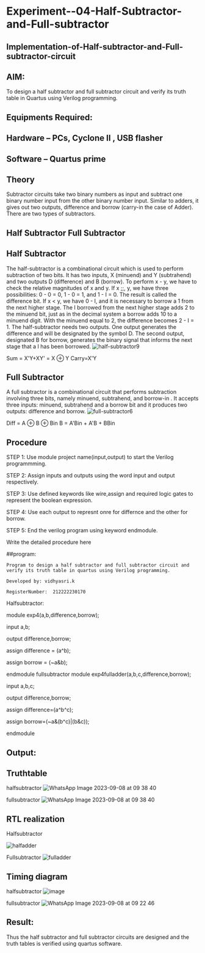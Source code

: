 # Experiment--04-Half-Subtractor-and-Full-subtractor
## Implementation-of-Half-subtractor-and-Full-subtractor-circuit
## AIM:
To design a half subtractor and full subtractor circuit and verify its truth table in Quartus using Verilog programming.

## Equipments Required:
## Hardware – PCs, Cyclone II , USB flasher
## Software – Quartus prime
## Theory
Subtractor circuits take two binary numbers as input and subtract one binary number input from the other binary number input. Similar to adders, it gives out two outputs, difference and borrow (carry-in the case of Adder). There are two types of subtractors.

## Half Subtractor Full Subtractor
## Half Subtractor
The half-subtractor is a combinational circuit which is used to perform subtraction of two bits. It has two inputs, X (minuend) and Y (subtrahend) and two outputs D (difference) and B (borrow). To perform x - y, we have to check the relative magnitudes of x and y. If x ;;, y, we have three possibilities: 0 - 0 = 0, 1 - 0 = 1, and 1 - I = 0. The result is called the difference bit. If x < y, we have 0 - I, and it is necessary to borrow a 1 from the next higher stage. The I borrowed from the next higher stage adds 2 to the minuend bit, just as in the decimal system a borrow adds 10 to a minuend digit. With the minuend equal to 2, the difference becomes 2 - I = 1. The half-subtractor needs two outputs. One output generates the difference and will be designated by the symbol D. The second output, designated B for borrow, generates the binary signal that informs the next stage that a I has been borrowed.
![half-subtractor9](https://user-images.githubusercontent.com/36288975/166112538-58c3bc7c-ee5d-4e6a-ac8d-8e8328efe27a.png)


Sum = X'Y+XY' = X ⊕ Y
Carry=X'Y

## Full Subtractor
A full subtractor is a combinational circuit that performs subtraction involving three bits, namely minuend, subtrahend, and borrow-in . It accepts three inputs: minuend, subtrahend and a borrow bit and it produces two outputs: difference and borrow. 
![full-subtractor6](https://user-images.githubusercontent.com/36288975/166112541-24c68359-3de8-4674-ae22-8272ffc385ed.png)


Diff = A ⊕ B ⊕ Bin B = A'Bin + A'B + BBin

## Procedure
STEP 1: Use module project name(input,output) to start the Verilog programmming.

STEP 2: Assign inputs and outputs using the word input and output respectively.

STEP 3: Use defined keywords like wire,assign and required logic gates to represent the boolean expression.

STEP 4: Use each output to represnt onre for differnce and the other for borrow.

STEP 5: End the verilog program using keyword endmodule.


Write the detailed procedure here 


##program:
```
Program to design a half subtractor and full subtractor circuit and verify its truth table in quartus using Verilog programming.

Developed by: vidhyasri.k

RegisterNumber:  212222230170

```
Halfsubtractor:



module exp4(a,b,difference,borrow);

input a,b;

output difference,borrow;

assign difference = (a^b);

assign borrow = (~a&b);

endmodule
fullsubtractor
module exp4fulladder(a,b,c,difference,borrow);

input a,b,c;

output difference,borrow;

assign difference=(a^b^c);

assign borrow=(~a&(b^c)|(b&c));

endmodule
## Output:

## Truthtable
halfsubtractor
![WhatsApp Image 2023-09-08 at 09 38 40](https://github.com/vidhyasrikachapalayam/Experiment--03-Half-Subtractor-and-Full-subtractor/assets/119477817/03e20fff-25b6-4d26-a683-b63ff3bbad0b)

fullsubtractor
![WhatsApp Image 2023-09-08 at 09 38 40](https://github.com/vidhyasrikachapalayam/Experiment--03-Half-Subtractor-and-Full-subtractor/assets/119477817/8b09687b-de5e-46da-92c9-982eb9de5dbb)



##  RTL realization
Halfsubtractor

![halfadder](https://github.com/vidhyasrikachapalayam/Experiment--03-Half-Subtractor-and-Full-subtractor/assets/119477817/1d6faa0f-91fe-40b6-81a1-acb6bcb378c6)

Fullsubtractor
![fulladder](https://github.com/vidhyasrikachapalayam/Experiment--03-Half-Subtractor-and-Full-subtractor/assets/119477817/39ba1f20-dcb0-4c54-af7f-e031c291a24d)


## Timing diagram 
halfsubtractor
![image](https://github.com/vidhyasrikachapalayam/Experiment--03-Half-Subtractor-and-Full-subtractor/assets/119477817/fee49656-6760-433a-82ee-4d408852da7c)



fullsubtractor
![WhatsApp Image 2023-09-08 at 09 22 46](https://github.com/vidhyasrikachapalayam/Experiment--03-Half-Subtractor-and-Full-subtractor/assets/119477817/97290d86-dc79-4bb5-8099-f17237630b6d)

## Result:
Thus the half subtractor and full subtractor circuits are designed and the truth tables is verified using quartus software.
